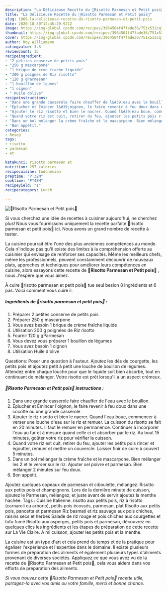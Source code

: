 ```yaml
---
description: "La Délicieuse Recette du 🌿Risotto Parmesan et Petit pois🌿"
title: "La Délicieuse Recette du 🌿Risotto Parmesan et Petit pois🌿"
slug: 1865-la-delicieuse-recette-du-risotto-parmesan-et-petit-pois
date: 2020-10-30T12:45:29.921Z
image: https://img-global.cpcdn.com/recipes/3964504f47fade36/751x532cq70/🌿risotto-parmesan-et-petit-pois🌿-photo-principale-de-la-recette.jpg
thumbnail: https://img-global.cpcdn.com/recipes/3964504f47fade36/751x532cq70/🌿risotto-parmesan-et-petit-pois🌿-photo-principale-de-la-recette.jpg
cover: https://img-global.cpcdn.com/recipes/3964504f47fade36/751x532cq70/🌿risotto-parmesan-et-petit-pois🌿-photo-principale-de-la-recette.jpg
author: Roy Williamson
ratingvalue: 3.8
reviewcount: 15
recipeingredient:
- "2 petites conserve de petits pois"
- "250 g mascarpone"
- "1 brique de crme frache liquide"
- "200 g poignes de Riz risotto"
- "120 g gParmesan"
- "1 bouillon de lgumes"
- "1 oignon"
- " Huile dolive"
recipeinstructions:
- "Dans une grande casserole faire chauffer de l&#39;eau avec le bouillon."
- "Éplucher et Émincer l&#39;oignon, le faire revenir à feu doux dans une cocotte ou une grande casserole"
- "Ajouter le riz risotto et bien le nacrer. Quand l&#39;eau boue, commencer à verser une louche d&#39;eau sur le riz et remuer. La cuisson du risotto se fait en 20 minutes. Il faut le remuer en permanence. Continuer à incorporer l&#39;eau au fur et à mesure quand celle ci et absorber par le riz. Au bout 15 minutes, goûter votre riz pour vérifier la cuisson."
- "Quand votre riz est cuit, retirer du feu, ajouter les petits pois rincer et égoutter, remuer et mettre un couvercle. Laisser finir de cuire à couvert 5 minutes."
- "Dans un bol mélanger la crème fraîche et le mascarpone. Bien mélanger les 2 et le verser sur le riz. Ajouter sel poivre et parmesan. Bien mélanger 2 minutes sur feu doux."
- "Bon appétit."
categories:
- Resep
tags:
- risotto
- parmesan
- et

katakunci: risotto parmesan et 
nutrition: 257 calories
recipecuisine: Indonesian
preptime: "PT32M"
cooktime: "PT48M"
recipeyield: "1"
recipecategory: Lunch

---
```



![🌿Risotto Parmesan et Petit pois🌿](https://img-global.cpcdn.com/recipes/3964504f47fade36/751x532cq70/🌿risotto-parmesan-et-petit-pois🌿-photo-principale-de-la-recette.jpg)

Si vous cherchez une idée de recettes à cuisiner aujourd'hui, ne cherchez plus! Nous vous fournissons uniquement la recette parfaite 🌿risotto parmesan et petit pois🌿 ici. Nous avons un grand nombre de recette à tester.

La cuisine pourrait être l'une des plus anciennes compétences au monde. Cela n'indique pas qu'il existe des limites à la compréhension offerte au cuisinier qui envisage de renforcer ses capacités. Même les meilleurs chefs, même les professionnels, peuvent constamment découvrir de nouveaux plats, approches et techniques pour améliorer leurs compétences en cuisine, alors essayons cette recette de <strong> 🌿Risotto Parmesan et Petit pois🌿 </strong>, nous J'espère que vous aimez.

<!--inarticleads1-->

À cuire 🌿risotto parmesan et petit pois🌿 tue seul besion 8 Ingrédients et 6 pas. Voici comment vous cuire il.

##### Ingrédients de 🌿risotto parmesan et petit pois🌿 :

1. Préparer 2 petites conserve de petits pois
1. Préparer 250 g mascarpone
1. Vous avez besoin 1 brique de crème fraîche liquide
1. Utilisation 200 g poignées de Riz risotto
1. Fournir 120 g gParmesan
1. Vous devez vous préparer 1 bouillon de légumes
1. Vous avez besoin 1 oignon
1. Utilisation  Huile d&#39;olive


Questions: Poser une question à l&#39;auteur. Ajoutez les dés de courgette, les petits pois et ajoutez petit à petit une louche de bouillon de légumes. Attendez entre chaque louche pour que le liquide soit bien absorbé, tout en continuant de mélanger. Votre risotto est prêt lorsqu&#39;il a un aspect crémeux. 

<!--inarticleads2-->

##### 🌿Risotto Parmesan et Petit pois🌿 instructions :

1. Dans une grande casserole faire chauffer de l&#39;eau avec le bouillon.
1. Éplucher et Émincer l&#39;oignon, le faire revenir à feu doux dans une cocotte ou une grande casserole
1. Ajouter le riz risotto et bien le nacrer. Quand l&#39;eau boue, commencer à verser une louche d&#39;eau sur le riz et remuer. La cuisson du risotto se fait en 20 minutes. Il faut le remuer en permanence. Continuer à incorporer l&#39;eau au fur et à mesure quand celle ci et absorber par le riz. Au bout 15 minutes, goûter votre riz pour vérifier la cuisson.
1. Quand votre riz est cuit, retirer du feu, ajouter les petits pois rincer et égoutter, remuer et mettre un couvercle. Laisser finir de cuire à couvert 5 minutes.
1. Dans un bol mélanger la crème fraîche et le mascarpone. Bien mélanger les 2 et le verser sur le riz. Ajouter sel poivre et parmesan. Bien mélanger 2 minutes sur feu doux.
1. Bon appétit.


Ajoutez quelques copeaux de parmesan et ciboulette, mélangez. Risotto aux petits pois et champignons. Lors de la dernière minute de cuisson, ajoutez le Parmesan, mélangez, et juste avant de servir ajoutez la menthe hachée. Tags : Cuisine Italienne. risotto aux petits pois, riz à risotto (carnaroli ou arborio), petits pois écossés, parmesan, plat Risotto aux petits pois, pancetta et parmesan Riz basmati et riz sauvage aux pois chiches, raisins secs et herbes Salade de riz rouge et pois chiches aux courgettes et tofu fumé Risotto aux asperges, petits pois et parmesan, découvrez en quelques clics les ingrédients et les étapes de préparation de cette recette sur La Vie Claire. A mi cuisson, ajouter les petits pois et la menthe. 

<!--inarticleads1-->

<p>
La cuisine est un type d'art et cela prend du temps et de la pratique pour égaliser l'expérience et l'expertise dans le domaine. Il existe plusieurs formes de préparation des aliments et également plusieurs types d'aliments provenant de diverses sociétés. Appliquez ce que vous avez vu de la recette de 🌿Risotto Parmesan et Petit pois🌿, cela vous aidera dans vos efforts de préparation des aliments.
</p>

<p>
<i>Si vous trouvez cette 🌿Risotto Parmesan et Petit pois🌿 recette utile, partagez-la avec vos amis ou votre famille, merci et bonne chance.</i>
</p>
